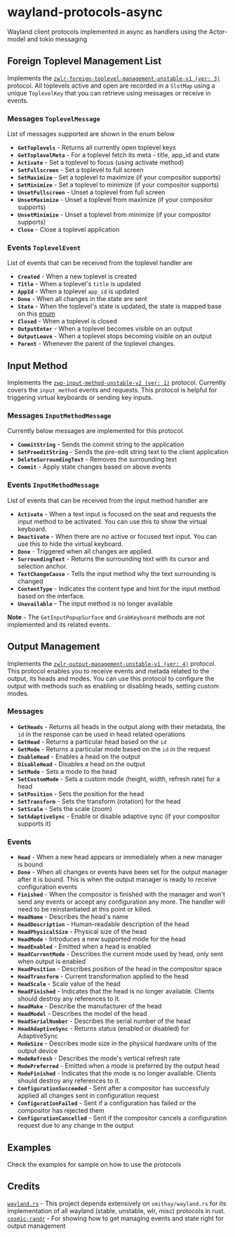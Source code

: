 # wayland-protocols-async
Wayland client protocols implemented in async as handlers using the Actor-model and tokio messaging

## Foreign Toplevel Management List
Implements the [`zwlr-foreign-toplevel-management-unstable-v1 (ver: 3)`](https://wayland.app/protocols/wlr-foreign-toplevel-management-unstable-v1) protocol. All toplevels active and open are recorded in a `SlotMap` using a unique `ToplevelKey` that you can retrieve using messages or receive in events.

### Messages `ToplevelMessage`
List of messages supported are shown in the enum below
- **`GetToplevels`** - Returns all currently open toplevel keys
- **`GetToplevelMeta`** - For a toplevel fetch its meta - title, app_id and state
- **`Activate`** - Set a toplevel to focus (using activate method)
- **`SetFullscreen`** - Set a toplevel to full screen
- **`SetMaximize`** - Set a toplevel to maximize (if your compositor supports)
- **`SetMinimize`** - Set a toplevel to minimize (if your compositor supports)
- **`UnsetFullscreen`** - Unset a toplevel from full screen
- **`UnsetMaximize`** - Unset a toplevel from maximize (if your compositor supports)
- **`UnsetMinimize`** - Unset a toplevel from minimize (if your compositor supports)
- **`Close`** - Close a toplevel application

### Events `ToplevelEvent`
List of events that can be received from the toplevel handler are
- **`Created`** - When a new toplevel is created
- **`Title`** - When a toplevel's `title` is updated
- **`AppId`** - When a toplevel `app_id` is updated
- **`Done`** - When all changes in the state are sent
- **`State`** - When the toplevel's state is updated, the state is mapped base on this [enum](https://wayland.app/protocols/wlr-foreign-toplevel-management-unstable-v1#zwlr_foreign_toplevel_handle_v1:enum:state0)
- **`Closed`** - When a toplevel is closed
- **`OutputEnter`** - When a toplevel becomes visible on an output
- **`OutputLeave`** - When a toplevel stops becoming visible on an output
- **`Parent`** - Whenever the parent of the toplevel changes.

## Input Method
Implements the [`zwp-input-method-unstable-v2 (ver: 1)`](https://github.com/Smithay/wayland-rs/blob/master/wayland-protocols-misc/protocols/input-method-unstable-v2.xml) protocol. Currently covers the `input_method` events and requests. This protocol is helpful for triggering virtual keyboards or sending key inputs.

### Messages `InputMethodMessage`
Currently below messages are implemented for this protocol.
- **`CommitString`** - Sends the commit string to the application
- **`SetPreeditString`** - Sends the pre-edit string text to the client application
- **`DeleteSurroundingText`** - Removes the surrounding text
- **`Commit`** - Apply state changes based on above events

### Events `InputMethodMessage`
List of events that can be received from the input method handler are
- **`Activate`** - When a text input is focused on the seat and requests the input method to be activated. You can use this to show the virtual keyboard.
- **`Deactivate`** - When there are no active or focused text input. You can use this to hide the virtual keyboard.
- **`Done`** - Triggered when all changes are applied.
- **`SurroundingText`** -  Returns the surrounding text with its cursor and selection anchor.
- **`TextChangeCause`** - Tells the input method why the text surrounding is changed
- **`ContentType`** - Indicates the content type and hint for the input method based on the interface.
- **`Unavailable`** - The input method is no longer available

**Note** - The `GetInputPopupSurface` and `GrabKeyboard` methods are not implemented and its related events.

## Output Management
Implements the [`zwlr-output-management-unstable-v1 (ver: 4)`](https://wayland.app/protocols/wlr-output-management-unstable-v1) protocol. This protocol enables you to receive events and metada related to the output, its heads and modes. You can use this protocol to configure the output with methods such as enabling or disabling heads, setting custom modes.


### Messages
- **`GetHeads`** - Returns all heads in the output along with their metadata, the `id` in the response can be used in head related operations
- **`GetHead`** - Returns a particular head based on the `id`
- **`GetMode`** - Returns a particular mode based on the `id` in the request
- **`EnableHead`** - Enables a head on the output
- **`DisableHead`** - Disables a head on the output
- **`SetMode`** - Sets a mode to the head
- **`SetCustomMode`** - Sets a custom mode (height, width, refresh rate) for a head
- **`SetPosition`** - Sets the position for the head
- **`SetTransform`** - Sets the transform (rotation) for the head
- **`SetScale`** - Sets the scale (zoom)
- **`SetAdaptiveSync`** - Enable or disable adaptive sync (if your compositor supports it)

### Events
- **`Head`** - When a new head appears or immediately when a new manager is bound
- **`Done`** - When all changes or events have been set for the output manager after it is bound. This is when the output manager is ready to receive configuration events
- **`Finished`** - When the compositor is finished with the manager and won't send any events or accept any configuration any more. The handler will need to be reinstantiated at this point or killed.
- **`HeadName`** - Describes the head's name
- **`HeadDescription`** - Human-readable description of the head
- **`HeadPhysicalSize`** - Physical size of the head
- **`HeadMode`** - Introduces a new supported mode for the head
- **`HeadEnabled`** - Emitted when a head is enabled
- **`HeadCurrentMode`** - Describes the current mode used by head, only sent when output is enabled
- **`HeadPosition`** - Describes position of the head in the compositor space
- **`HeadTransform`** - Current transformation applied to the head
- **`HeadScale`** - Scale value of the head
- **`HeadFinished`** - Indicates that the head is no longer available. Clients should destroy any references to it.
- **`HeadMake`** - Describe the manufacturer of the head
- **`HeadModel`** - Describes the model of the head
- **`HeadSerialNumber`** - Describes the serial number of the head
- **`HeadAdaptiveSync`** - Returns status (enabled or disabled) for AdaptiveSync
- **`ModeSize`** - Describes mode size in the physical hardware units of the output device
- **`ModeRefresh`** - Describes the mode's vertical refresh rate
- **`ModePreferred`** - Emitted when a mode is preferred by the output head
- **`ModeFinished`** - Indicates that the mode is no longer available. Clients should destroy any references to it.
- **`ConfigurationSucceeded`** - Sent after a compositor has successfuly applied all changes sent in configuration request
- **`ConfigurationFailed`** - Sent if a configuration has failed or the compositor has rejected them 
- **`ConfigurationCancelled`** - Sent if the compositor cancels a configuration request due to any change in the output


## Examples
Check the examples for sample on how to use the protocols

## Credits
[`wayland.rs`](https://github.com/smithay/wayland-rs) - This project depends extensively on `smithay/wayland.rs` for its implementation of all wayland (stable, unstable, wlr, misc) protocols in rust.
[`cosmic-randr`](https://github.com/pop-os/cosmic-randr) - For showing how to get managing events and state right for output management